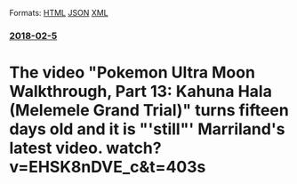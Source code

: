 
Formats: [HTML](/news/2018/02/5/the-video-poka-c-mon-ultra-moon-walkthrough-part-13-kahuna-hala-melemele-grand-trial-turns-fifteen-days-old-and-it-is-still-marrilan.html)  [JSON](/news/2018/02/5/the-video-poka-c-mon-ultra-moon-walkthrough-part-13-kahuna-hala-melemele-grand-trial-turns-fifteen-days-old-and-it-is-still-marrilan.json)  [XML](/news/2018/02/5/the-video-poka-c-mon-ultra-moon-walkthrough-part-13-kahuna-hala-melemele-grand-trial-turns-fifteen-days-old-and-it-is-still-marrilan.xml)  

### [2018-02-5](/news/2018/02/5/index.md)

##### 
# The video "Pokemon Ultra Moon Walkthrough, Part 13: Kahuna Hala (Melemele Grand Trial)" turns fifteen days old and it is "'still"' Marriland's latest video. watch?v=EHSK8nDVE_c&t=403s



